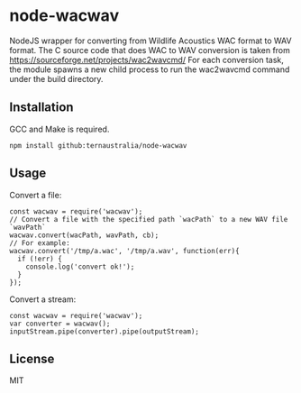 # node-wacwav
NodeJS wrapper for converting from Wildlife Acoustics WAC format to WAV format.
The C source code that does WAC to WAV conversion is taken from https://sourceforge.net/projects/wac2wavcmd/
For each conversion task, the module spawns a new child process to run the wac2wavcmd command under the build directory.

## Installation
GCC and Make is required.

    npm install github:ternaustralia/node-wacwav

## Usage
Convert a file:

    const wacwav = require('wacwav');
    // Convert a file with the specified path `wacPath` to a new WAV file `wavPath`
    wacwav.convert(wacPath, wavPath, cb);
    // For example:
    wacwav.convert('/tmp/a.wac', '/tmp/a.wav', function(err){
      if (!err) {
        console.log('convert ok!');
      }
    });

Convert a stream:

    const wacwav = require('wacwav');
    var converter = wacwav();
    inputStream.pipe(converter).pipe(outputStream);


## License
MIT
